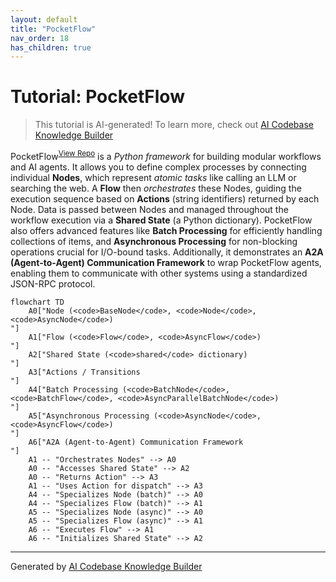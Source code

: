 ```yaml
---
layout: default
title: "PocketFlow"
nav_order: 18
has_children: true
---
```


# Tutorial: PocketFlow

> This tutorial is AI-generated! To learn more, check out [AI Codebase Knowledge Builder](https://github.com/The-Pocket/Tutorial-Codebase-Knowledge)

PocketFlow<sup>[View Repo](https://github.com/The-Pocket/PocketFlow)</sup> is a *Python framework* for building modular workflows and AI agents.
It allows you to define complex processes by connecting individual **Nodes**, which represent *atomic tasks* like calling an LLM or searching the web.
A **Flow** then *orchestrates* these Nodes, guiding the execution sequence based on **Actions** (string identifiers) returned by each Node.
Data is passed between Nodes and managed throughout the workflow execution via a **Shared State** (a Python dictionary).
PocketFlow also offers advanced features like **Batch Processing** for efficiently handling collections of items, and **Asynchronous Processing** for non-blocking operations crucial for I/O-bound tasks.
Additionally, it demonstrates an **A2A (Agent-to-Agent) Communication Framework** to wrap PocketFlow agents, enabling them to communicate with other systems using a standardized JSON-RPC protocol.

```mermaid
flowchart TD
    A0["Node (<code>BaseNode</code>, <code>Node</code>, <code>AsyncNode</code>)
"]
    A1["Flow (<code>Flow</code>, <code>AsyncFlow</code>)
"]
    A2["Shared State (<code>shared</code> dictionary)
"]
    A3["Actions / Transitions
"]
    A4["Batch Processing (<code>BatchNode</code>, <code>BatchFlow</code>, <code>AsyncParallelBatchNode</code>)
"]
    A5["Asynchronous Processing (<code>AsyncNode</code>, <code>AsyncFlow</code>)
"]
    A6["A2A (Agent-to-Agent) Communication Framework
"]
    A1 -- "Orchestrates Nodes" --> A0
    A0 -- "Accesses Shared State" --> A2
    A0 -- "Returns Action" --> A3
    A1 -- "Uses Action for dispatch" --> A3
    A4 -- "Specializes Node (batch)" --> A0
    A4 -- "Specializes Flow (batch)" --> A1
    A5 -- "Specializes Node (async)" --> A0
    A5 -- "Specializes Flow (async)" --> A1
    A6 -- "Executes Flow" --> A1
    A6 -- "Initializes Shared State" --> A2
```

---

Generated by [AI Codebase Knowledge Builder](https://github.com/The-Pocket/Tutorial-Codebase-Knowledge)